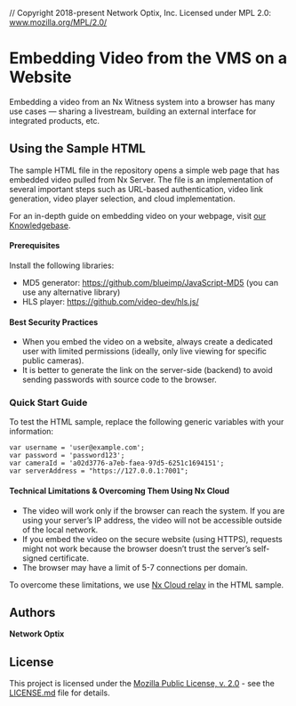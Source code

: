 // Copyright 2018-present Network Optix, Inc. Licensed under MPL 2.0: www.mozilla.org/MPL/2.0/

# Embedding Video from the VMS on a Website

Embedding a video from an Nx Witness system into a browser has many use cases — sharing a livestream, building an external interface for integrated products, etc.

## Using the Sample HTML
The sample HTML file in the repository opens a simple web page that has embedded video pulled from Nx Server. The file is an implementation of several important steps such as URL-based authentication, video link generation, video player selection, and cloud implementation.

For an in-depth guide on embedding video on your webpage, visit [our Knowledgebase](https://support.networkoptix.com/hc/en-us/articles/360019770334-How-to-Embed-Video-from-Nx-Witness-Nx-Meta-on-a-website).

#### Prerequisites

Install the following libraries:

* MD5 generator: https://github.com/blueimp/JavaScript-MD5 (you can use any alternative library)
* HLS player: https://github.com/video-dev/hls.js/

#### Best Security Practices

* When you embed the video on a website, always create a dedicated user with limited permissions (ideally, only live viewing for specific public cameras).
* It is better to generate the link on the server-side (backend) to avoid sending passwords with source code to the browser.

### Quick Start Guide
To test the HTML sample, replace the following generic variables with your information:

```
var username = 'user@example.com';
var password = 'password123';
var cameraId = 'a02d3776-a7eb-faea-97d5-6251c1694151';
var serverAddress = "https://127.0.0.1:7001";
```

#### Technical Limitations & Overcoming Them Using Nx Cloud

* The video will work only if the browser can reach the system. If you are using your server’s IP address, the video will not be accessible outside of the local network.
* If you embed the video on the secure website (using HTTPS), requests might not work because the browser doesn’t trust the server’s self-signed certificate.
* The browser may have a limit of 5-7 connections per domain.

To overcome these limitations, we use [Nx Cloud relay](https://support.networkoptix.com/hc/en-us/articles/360016266074-Cloud-API-Route-API-Calls-via-Nx-Cloud) in the HTML sample.

## Authors

**Network Optix**

## License
This project is licensed under the [Mozilla Public License, v. 2.0](
http://mozilla.org/MPL/2.0/) - see the [LICENSE.md]() file for details.
